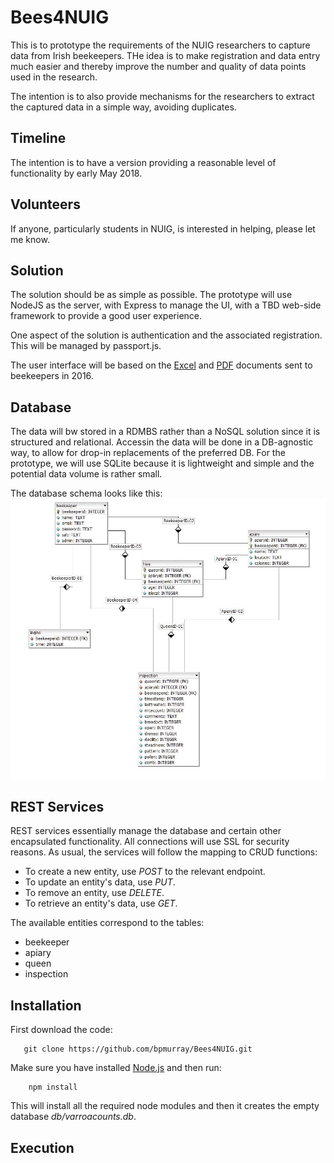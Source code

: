 # Bees4NUIG
This is to prototype the requirements of the NUIG researchers to capture data from Irish beekeepers. THe idea is to make registration and data entry much easier and thereby improve the number and quality of data points used in the research.

The intention is to also provide mechanisms for the researchers to extract the captured data in a simple way, avoiding duplicates.

## Timeline
The intention is to have a version providing a reasonable level of functionality by early May 2018.

## Volunteers
If anyone, particularly students in NUIG, is interested in helping, please let me know.

## Solution
The solution should be as simple as possible. The prototype will use NodeJS as the server, with Express to manage the UI, with a TBD web-side framework to provide a good user experience.

One aspect of the solution is authentication and the associated registration. This will be managed by passport.js.

The user interface will be based on the [Excel](https://github.com/bpmurray/Bees4NUIG/blob/master/docs/Inspection-form-Excel-version.xls) and [PDF](https://github.com/bpmurray/Bees4NUIG/blob/master/docs/Inspection%20form%20Printable%20version.pdf) documents sent to beekeepers in 2016.

## Database
The data will bw stored in a RDMBS rather than a NoSQL solution since it is structured and relational. Accessin the data will be done in a DB-agnostic way, to allow for drop-in replacements of the preferred DB. For the prototype, we will use SQLite because it is lightweight and simple and the potential data volume is rather small.

The database schema looks like this:
![Database Schema](https://github.com/bpmurray/Bees4NUIG/blob/master/doc/schema.jpg)

## REST Services
REST services essentially manage the database and certain other encapsulated functionality. All connections will use SSL for security reasons. As usual, the services will follow the mapping to CRUD functions:
* To create a new entity, use _POST_ to the relevant endpoint.
* To update an entity's data, use _PUT_.
* To remove an entity, use _DELETE_.
* To retrieve an entity's data, use _GET_.

The available entities correspond to the tables:
* beekeeper
* apiary
* queen
* inspection

## Installation
First download the code:
```
   git clone https://github.com/bpmurray/Bees4NUIG.git
```
Make sure you have installed [Node.js](https://nodejs.org) and then run:
```
    npm install
```
This will install all the required node modules and then it creates the empty database *db/varroacounts.db*.

## Execution


